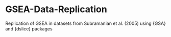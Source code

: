 # GSEA-Data-Replication
Replication of GSEA in datasets from Subramanian et al. (2005) using {GSA} and {dslice} packages
